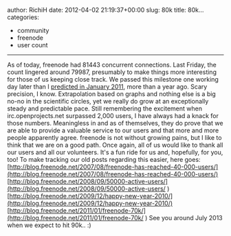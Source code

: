 author: RichiH
date: 2012-04-02 21:19:37+00:00
slug: 80k
title: 80k...
categories:
- community
- freenode
- user count
---

As of today, freenode had 81443 concurrent connections. Last Friday, the count lingered around 79987, presumably to make things more interesting for those of us keeping close track.
We passed this milestone one working day later than I [predicted in January 2011](http://blog.freenode.net/2011/01/freenode-70k/ ), more than a year ago. Scary precision, I know. Extrapolation based on graphs and nothing else is a big no-no in the scientific circles, yet we really do grow at an exceptionally steady and predictable pace.
Still remembering the excitement when irc.openprojects.net surpassed 2,000 users, I have always had a knack for those numbers. Meaningless in and as of themselves, they do prove that we are able to provide a valuable service to our users and that more and more people apparently agree. freenode is not without growing pains, but I like to think that we are on a good path.
Once again, all of us would like to thank all our users and all our volunteers. It's a fun ride for us and, hopefully, for you, too!
To make tracking our old posts regarding this easier, here goes:
[http://blog.freenode.net/2007/08/freenode-has-reached-40-000-users/](http://blog.freenode.net/2007/08/freenode-has-reached-40-000-users/)
[http://blog.freenode.net/2008/09/50000-active-users/](http://blog.freenode.net/2008/09/50000-active-users/ )
[http://blog.freenode.net/2009/12/happy-new-year-2010/](http://blog.freenode.net/2009/12/happy-new-year-2010/)
[http://blog.freenode.net/2011/01/freenode-70k/](http://blog.freenode.net/2011/01/freenode-70k/ )
See you around July 2013 when we expect to hit 90k.. :)
